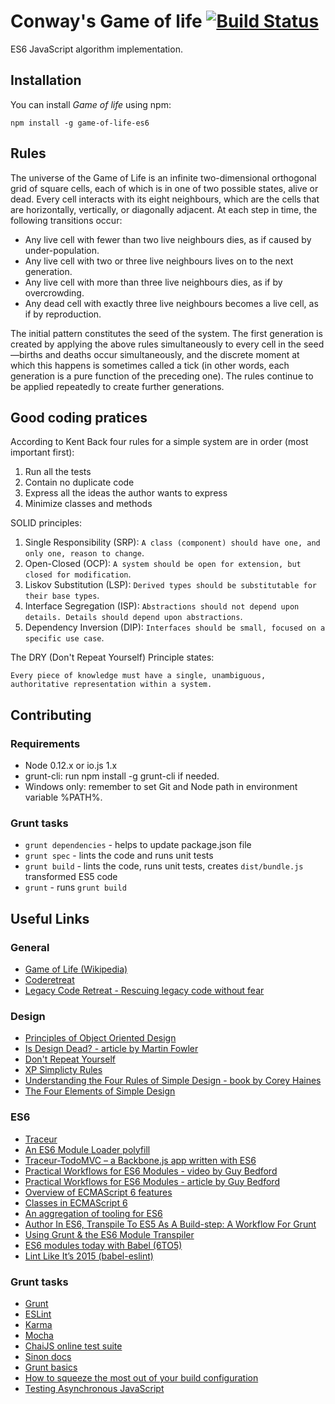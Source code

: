Conway's Game of life [![Build Status](https://travis-ci.org/gziolo/game-of-life-es6.png?branch=master)](https://travis-ci.org/gziolo/game-of-life-es6)
============
ES6 JavaScript algorithm implementation.

## Installation

You can install *Game of life* using npm:

```
npm install -g game-of-life-es6
```

## Rules ##

The universe of the Game of Life is an infinite two-dimensional orthogonal grid of square cells, each of which is in one of two possible states, alive or dead. Every cell interacts with its eight neighbours, which are the cells that are horizontally, vertically, or diagonally adjacent. At each step in time, the following transitions occur:

* Any live cell with fewer than two live neighbours dies, as if caused by under-population.
* Any live cell with two or three live neighbours lives on to the next generation.
* Any live cell with more than three live neighbours dies, as if by overcrowding.
* Any dead cell with exactly three live neighbours becomes a live cell, as if by reproduction.

The initial pattern constitutes the seed of the system. The first generation is created by applying the above rules simultaneously to every cell in the seed—births and deaths occur simultaneously, and the discrete moment at which this happens is sometimes called a tick (in other words, each generation is a pure function of the preceding one). The rules continue to be applied repeatedly to create further generations.

## Good coding pratices ##

According to Kent Back four rules for a simple system are in order (most important first):

1. Run all the tests
2. Contain no duplicate code
3. Express all the ideas the author wants to express
4. Minimize classes and methods

SOLID principles:

1. Single Responsibility (SRP): ```A class (component) should have one, and only one, reason
to change```.
2. Open-Closed (OCP): ```A system should be open for extension, but closed for
modification```.
3. Liskov Substitution (LSP): ```Derived types should be substitutable for their base types```.
4. Interface Segregation (ISP): ```Abstractions should not depend upon details. Details should depend upon abstractions```.
5. Dependency Inversion (DIP): ```Interfaces should be small, focused on a specific use case```. 

The DRY (Don't Repeat Yourself) Principle states:

```
Every piece of knowledge must have a single, unambiguous, authoritative representation within a system.
```

## Contributing

### Requirements

- Node 0.12.x or io.js 1.x
- grunt-cli: run npm install -g grunt-cli if needed.
- Windows only: remember to set Git and Node path in environment variable %PATH%.

### Grunt tasks

- `grunt dependencies` - helps to update package.json file
- `grunt spec` - lints the code and runs unit tests 
- `grunt build` - lints the code, runs unit tests, creates `dist/bundle.js` transformed ES5 code
- `grunt` - runs `grunt build`

## Useful Links

### General
- [Game of Life (Wikipedia)](http://en.wikipedia.org/wiki/Conway's_Game_of_Life)
- [Coderetreat](http://coderetreat.org/)
- [Legacy Code Retreat - Rescuing legacy code without fear](http://legacycoderetreat.typepad.com/)

### Design
- [Principles of Object Oriented Design](http://butunclebob.com/ArticleS.UncleBob.PrinciplesOfOod)
- [Is Design Dead? - article by Martin Fowler](http://martinfowler.com/articles/designDead.html)
- [Don't Repeat Yourself](http://c2.com/cgi/wiki?DontRepeatYourself)
- [XP Simplicty Rules](http://c2.com/xp/XpSimplicityRules.html)
- [Understanding the Four Rules of Simple Design - book by Corey Haines](https://leanpub.com/4rulesofsimpledesign)
- [The Four Elements of Simple Design](http://www.jbrains.ca/permalink/the-four-elements-of-simple-design)

### ES6
- [Traceur](https://github.com/google/traceur-compiler)
- [An ES6 Module Loader polyfill](https://github.com/ModuleLoader/es6-module-loader)
- [Traceur-TodoMVC – a Backbone.js app written with ES6](http://addyosmani.com/blog/traceur-todomvc/)
- [Practical Workflows for ES6 Modules - video by Guy Bedford](https://www.youtube.com/watch?v=0VUjM-jJf2U)
- [Practical Workflows for ES6 Modules - article by Guy Bedford](http://guybedford.com/practical-workflows-for-es6-modules)
- [Overview of ECMAScript 6 features](https://github.com/lukehoban/es6features)
- [Classes in ECMAScript 6](http://www.2ality.com/2015/02/es6-classes-final.html)
- [An aggregation of tooling for ES6](https://github.com/addyosmani/es6-tools)
- [Author In ES6, Transpile To ES5 As A Build-step: A Workflow For Grunt](http://addyosmani.com/blog/author-in-es6-transpile-to-es5-as-a-build-step-a-workflow-for-grunt/)
- [Using Grunt & the ES6 Module Transpiler](http://www.thomasboyt.com/2013/06/21/es6-module-transpiler)
- [ES6 modules today with Babel (6TO5)](http://es6rocks.com/2014/10/es6-modules-today-with-6to5/)
- [Lint Like It’s 2015 (babel-eslint)](https://medium.com/@dan_abramov/lint-like-it-s-2015-6987d44c5b48)

### Grunt tasks
- [Grunt](http://gruntjs.com/)
- [ESLint](http://eslint.org/)
- [Karma](http://karma-runner.github.io/)
- [Mocha](http://visionmedia.github.io/mocha/)
- [ChaiJS online test suite](http://chaijs.com/api/test/)
- [Sinon docs](http://sinonjs.org/docs/)
- [Grunt basics](http://24ways.org/2013/grunt-is-not-weird-and-hard/)
- [How to squeeze the most out of your build configuration](http://www.html5rocks.com/en/tutorials/tooling/supercharging-your-gruntfile/)
- [Testing Asynchronous JavaScript](http://martinfowler.com/articles/asyncJS.html)
